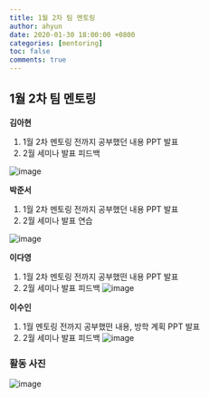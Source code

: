 ```yaml
---
title: 1월 2차 팀 멘토링
author: ahyun
date: 2020-01-30 18:00:00 +0800
categories: [mentoring]
toc: false
comments: true
---
```


## 1월 2차 팀 멘토링

**김아현**
1. 1월 2차 멘토링 전까지 공부했던 내용 PPT 발표
2. 2월 세미나 발표 피드백

![image](https://user-images.githubusercontent.com/48669011/100483522-9dca1f00-313c-11eb-8a99-0ee3e51d03c8.png)

**박준서**
1. 1월 2차 멘토링 전까지 공부했던 내용 PPT 발표
2. 2월 세미나 발표 연습

![image](https://user-images.githubusercontent.com/48669011/100483618-f3063080-313c-11eb-9f52-c75243157201.jpg)


**이다영**
1. 1월 2차 멘토링 전까지 공부했떤 내용 PPT 발표
2. 2월 세미나 발표 피드백
![image](https://user-images.githubusercontent.com/48669011/100483551-b803fd00-313c-11eb-99c9-d01d4030c12b.png)

**이수인**
1. 1월 멘토링 전까지 공부했떤 내용, 방학 계획 PPT 발표
2. 2월 세미나 발표 피드백
![image](https://user-images.githubusercontent.com/48669011/100482748-83437600-313b-11eb-8764-447c8cfdfccc.png)

### 활동 사진
![image](https://user-images.githubusercontent.com/48669011/100483640-01ece300-313d-11eb-8f39-35776e135333.png)